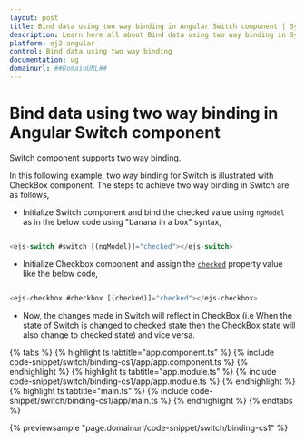 ```yaml
---
layout: post
title: Bind data using two way binding in Angular Switch component | Syncfusion
description: Learn here all about Bind data using two way binding in Syncfusion Angular Switch component of Syncfusion Essential JS 2 and more.
platform: ej2-angular
control: Bind data using two way binding 
documentation: ug
domainurl: ##DomainURL##
---
```


# Bind data using two way binding in Angular Switch component

Switch component supports two way binding.

In this following example, two way binding for Switch is illustrated with CheckBox component. The steps to achieve two way binding in Switch
are as follows,

* Initialize Switch component and bind the checked value using `ngModel` as in the below code using "banana in a box" syntax,

```typescript

<ejs-switch #switch [(ngModel)]="checked"></ejs-switch>

```

* Initialize Checkbox component and assign the [`checked`](./../../check-box/api/check-box/#checked) property value like the below code,

```typescript

<ejs-checkbox #checkbox [(checked)]="checked"></ejs-checkbox>

```

* Now, the changes made in Switch will reflect in CheckBox (i.e When the state of Switch is changed to checked state then the CheckBox
state will also change to checked state) and vice versa.

{% tabs %}
{% highlight ts tabtitle="app.component.ts" %}
{% include code-snippet/switch/binding-cs1/app/app.component.ts %}
{% endhighlight %}
{% highlight ts tabtitle="app.module.ts" %}
{% include code-snippet/switch/binding-cs1/app/app.module.ts %}
{% endhighlight %}
{% highlight ts tabtitle="main.ts" %}
{% include code-snippet/switch/binding-cs1/app/main.ts %}
{% endhighlight %}
{% endtabs %}
  
{% previewsample "page.domainurl/code-snippet/switch/binding-cs1" %}